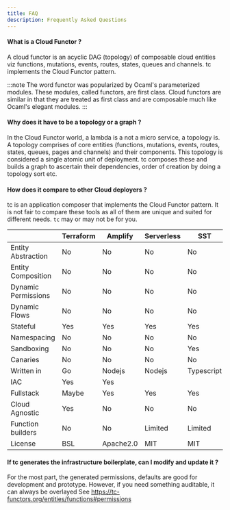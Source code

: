 ```yaml
---
title: FAQ
description: Frequently Asked Questions
---
```


#### What is a Cloud Functor ?
A cloud functor is an acyclic DAG (topology) of composable cloud entities viz functions, mutations, events, routes, states, queues and channels. tc implements the Cloud Functor pattern.

:::note
The word functor was popularized by Ocaml's parameterized modules. These modules, called functors, are first class. Cloud functors are similar in that they are treated as first class and are composable much like Ocaml's elegant modules.
:::

#### Why does it have to be a topology or a graph ?

In the Cloud Functor world, a lambda is a not a micro service, a topology is. A topology comprises of core entities (functions, mutations, events, routes, states, queues, pages and channels) and their components. This topology is considered a single atomic unit of deployment. tc composes these and builds a graph to ascertain their dependencies, order of creation by doing a topology sort etc.

#### How does it compare to other Cloud deployers ?

tc is an application composer that implements the Cloud Functor pattern. It is not fair to compare these tools as all of them are unique and suited for different needs. `tc` may or may not be for you.


|                     | Terraform | Amplify   | Serverless | SST        | tc            |
|---------------------|-----------|-----------|------------|------------|---------------|
| Entity Abstraction  | No        | No        | No         | No         | Yes           |
| Entity Composition  | No        | No        | No         | No         | Yes           |
| Dynamic Permissions | No        | No        | No         | No         | Yes           |
| Dynamic Flows       | No        | No        | No         | No         | Yes           |
| Stateful            | Yes       | Yes       | Yes        | Yes        | No            |
| Namespacing         | No        | No        | No         | No         | Yes           |
| Sandboxing          | No        | No        | No         | Yes        | Yes           |
| Canaries            | No        | No        | No         | No         | Yes           |
| Written in          | Go        | Nodejs    | Nodejs     | Typescript | Rust          |
| IAC                 | Yes       | Yes       |            |            | Generated     |
| Fullstack           | Maybe     | Yes       | Yes        | Yes        | Yes           |
| Cloud Agnostic      | Yes       | No        | No         | No         |               |
| Function builders   | No        | No        | Limited    | Limited    | Sophisticated |
| License             | BSL       | Apache2.0 | MIT        | MIT        | MIT           |

#### If tc generates the infrastructure boilerplate, can I modify and update it ?

For the most part,  the generated permissions, defaults are good for development and prototype. However, if you need something auditable, it can always be overlayed See https://tc-functors.org/entities/functions#permissions
